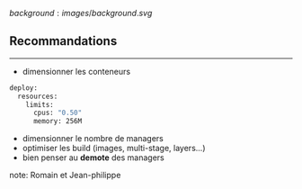 $background:images/background.svg$
## Recommandations
---

* dimensionner les conteneurs
```sh
deploy:
  resources:
    limits:
      cpus: "0.50"
      memory: 256M
```
* dimensionner le nombre de managers
* optimiser les build (images, multi-stage, layers...)
* bien penser au **demote** des managers

note: Romain et Jean-philippe
